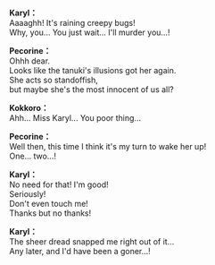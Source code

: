 # 

  
**Karyl：**  
Aaaaghh! It's raining creepy bugs!  
Why, you... You just wait... I'll murder you...!  
  
**Pecorine：**  
Ohhh dear.  
 Looks like the tanuki's illusions got her again.  
She acts so standoffish,  
 but maybe she's the most innocent of us all?  
  
**Kokkoro：**  
Ahh... Miss Karyl... You poor thing...  
  
**Pecorine：**  
Well then, this time I think it's my turn to wake her up!  
One... two...!  
  
**Karyl：**  
No need for that! I'm good!  
 Seriously!  
Don't even touch me!  
 Thanks but no thanks!  
  
**Karyl：**  
The sheer dread snapped me right out of it...  
Any later, and I'd have been a goner...!  
